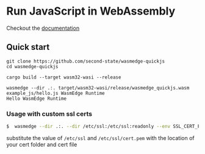 # Run JavaScript in WebAssembly

Checkout the [documentation](https://wasmedge.org/docs/category/develop-wasm-apps-in-javascript)

## Quick start

```
git clone https://github.com/second-state/wasmedge-quickjs
cd wasmedge-quickjs

cargo build --target wasm32-wasi --release

wasmedge --dir .:. target/wasm32-wasi/release/wasmedge_quickjs.wasm example_js/hello.js WasmEdge Runtime
Hello WasmEdge Runtime
```

### Usage with custom ssl certs
```bash
$  wasmedge --dir .:. --dir /etc/ssl:/etc/ssl:readonly --env SSL_CERT_FILE="/etc/ssl/cert.pem" target/wasm32-wasi/release/wasmedge_quickjs.wasm example_js/wasi_https_fetch.js
```
substitute the value of `/etc/ssl` and `/etc/ssl/cert.pem` with the location of your cert folder and cert file
